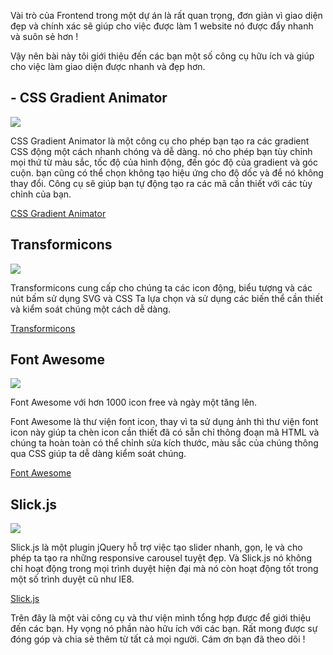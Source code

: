 Vài trò của Frontend trong một dự án là rất quan trọng, đơn giản vì giao diện đẹp và chính xác sẽ giúp cho việc
được làm 1 website nó được đẩy nhanh và suôn sẻ hơn !

Vậy nên bài này tôi giới thiệu đến các bạn một số công cụ hữu ích và giúp cho việc làm giao diện được nhanh và đẹp hơn.

## - CSS Gradient Animator

![](https://images.viblo.asia/15c357f2-a27b-4075-9411-42cbbcf2e512.png)

CSS Gradient Animator là một công cụ cho phép bạn tạo ra các gradient CSS động một cách nhanh chóng và dễ dàng.
nó cho phép bạn tùy chỉnh mọi thứ từ màu sắc, tốc độ của hình động, đến góc độ của gradient và góc cuộn.
bạn cũng có thể chọn không tạo hiệu ứng cho độ dốc và để nó không thay đổi.
Công cụ sẽ giúp bạn tự động tạo ra các mã cần thiết với các tùy chỉnh của bạn.

[CSS Gradient Animator](https://www.gradient-animator.com/)

## Transformicons

![](https://images.viblo.asia/ed63587e-3bca-4bf1-97b4-7c327e06de7c.png)

Transformicons cung cấp cho chúng ta các  icon động, biểu tượng và các nút bấm sử dụng SVG và CSS
Ta lựa chọn và sử dụng các biến thể cần thiết và kiểm soát chúng một cách dễ dàng.

[Transformicons](http://www.transformicons.com/)

## Font Awesome

![](https://images.viblo.asia/49638d09-6991-40f6-ad49-2882568d93dd.png)

Font Awesome với hơn 1000 icon free và ngày một tăng lên.

Font Awesome là thư viện font icon, thay vì ta sử dụng ảnh thì thư viện font icon này giúp ta chèn icon
cần thiết đã có sẵn chỉ thông đoạn mã HTML và chúng ta hoàn toàn có thể chỉnh sửa kích thước, màu sắc của 
chúng thông qua CSS giúp ta dễ dàng kiểm soát chúng.

[Font Awesome](https://fontawesome.com/)

## Slick.js

![](https://images.viblo.asia/bf1be19a-06ae-402a-a8de-7ba7e29a42cf.png)

Slick.js là một plugin jQuery hỗ trợ việc tạo slider nhanh, gọn, lẹ và cho phép ta tạo ra những responsive carousel tuyệt đẹp.
Và Slick.js nó không chỉ hoạt động trong mọi trình duyệt hiện đại mà nó còn hoạt động tốt trong một số trình duyệt cũ như IE8.

[Slick.js](http://kenwheeler.github.io/slick/)

Trên đây là một vài công cụ và thư viện mình tổng hợp được để giới thiệu đến các bạn. Hy vọng nó phần nào hữu ích với các bạn.
Rất mong được sự đóng góp và chia sẻ thêm từ tất cả mọi người.
Cám ơn bạn đã theo dõi !